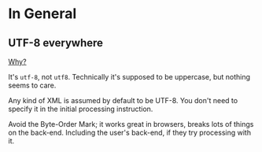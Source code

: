 # In General

## UTF-8 everywhere

[Why?](http://utf8everywhere.org/)

It's `utf-8`, not `utf8`. Technically it's supposed to be uppercase, but nothing seems to care.

Any kind of XML is assumed by default to be UTF-8. You don't need to specify it in the initial processing instruction.

Avoid the Byte-Order Mark; it works great in browsers, breaks lots of things on the back-end. Including the user's back-end, if they try processing with it.
